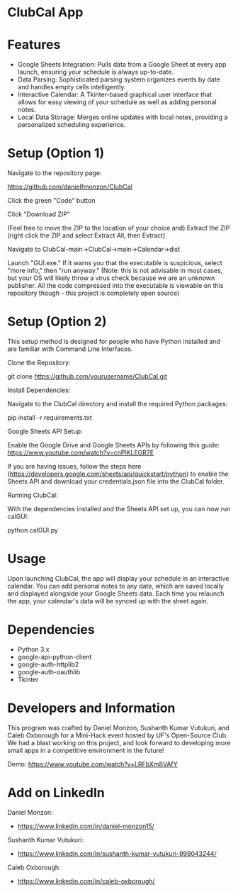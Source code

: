 # ClubCal App

# Features

- Google Sheets Integration: Pulls data from a Google Sheet at every app launch, ensuring your schedule is always up-to-date.
- Data Parsing: Sophisticated parsing system organizes events by date and handles empty cells intelligently.
- Interactive Calendar: A Tkinter-based graphical user interface that allows for easy viewing of your schedule as well as adding personal notes.
- Local Data Storage: Merges online updates with local notes, providing a personalized scheduling experience.

# Setup (Option 1)

Navigate to the repository page:

<https://github.com/danielfmonzon/ClubCal>

Click the green "Code" button

Click "Download ZIP"

(Feel free to move the ZIP to the location of your choice and) Extract the ZIP (right click the ZIP and select Extract All, then Extract)

Navigate to ClubCal-main->ClubCal->main->Calendar->dist

Launch "GUI.exe." If it warns you that the executable is suspicious, select "more info," then "run anyway." (Note: this is not advisable in most cases, but your OS will likely throw a virus check because we are an unknown publisher. All the code compressed into the executable is viewable on this repository though - this project is completely open source)

# Setup (Option 2)

This setup method is designed for people who have Python installed and are familiar with Command Line Interfaces.

Clone the Repository:

git clone <https://github.com/yourusername/ClubCal.git>

Install Dependencies:

Navigate to the ClubCal directory and install the required Python packages:

pip install -r requirements.txt

Google Sheets API Setup:

Enable the Google Drive and Google Sheets APIs by following this guide: <https://www.youtube.com/watch?v=cnPlKLEGR7E>

If you are having issues, follow the steps here (<https://developers.google.com/sheets/api/quickstart/python>) to enable the Sheets API and download your credentials.json file into the ClubCal folder.

Running ClubCal:

With the dependencies installed and the Sheets API set up, you can now run calGUI:

python calGUI.py

# Usage

Upon launching ClubCal, the app will display your schedule in an interactive calendar. You can add personal notes to any date, which are saved locally and displayed alongside your Google Sheets data. Each time you relaunch the app, your calendar's data will be synced up with the sheet again.

# Dependencies

- Python 3.x
- google-api-python-client
- google-auth-httplib2
- google-auth-oauthlib
- Tkinter

# Developers and Information

This program was crafted by Daniel Monzon, Sushanth Kumar Vutukuri, and Caleb Oxborough for a Mini-Hack event hosted by UF's Open-Source Club. We had a blast working on this project, and look forward to developing more small apps in a competitive environment in the future!

Demo: <https://www.youtube.com/watch?v=LRFbXm8VAfY>

# Add on LinkedIn

Daniel Monzon:
- <https://www.linkedin.com/in/daniel-monzon15/>

Sushanth Kumar Vutukuri:
- <https://www.linkedin.com/in/sushanth-kumar-vutukuri-999043244/>

Caleb Oxborough:
- <https://www.linkedin.com/in/caleb-oxborough/>
